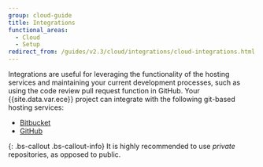 ```yaml
---
group: cloud-guide
title: Integrations
functional_areas:
  - Cloud
  - Setup
redirect_from: /guides/v2.3/cloud/integrations/cloud-integrations.html
---
```


Integrations are useful for leveraging the functionality of the hosting services and maintaining your current development processes, such as using the code review pull request function in GitHub. Your {{site.data.var.ece}}  project can integrate with the following git-based hosting services:

* [Bitbucket]({{page.baseurl}}/cloud/integrations/bitbucket-integration.html)
* [GitHub]({{page.baseurl}}/cloud/integrations/github-integration.html)
  <!-- -  [GitLab]({{page.baseurl}}/cloud/integrations/gitlab-integration.html) -->

{: .bs-callout .bs-callout-info}
It is highly recommended to use _private_ repositories, as opposed to public.

